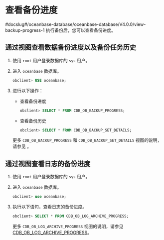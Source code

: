 # 查看备份进度
#docslug#/oceanbase-database/oceanbase-database/V4.0.0/view-backup-progress-1
执行备份后，您可以查看备份进度。

## 通过视图查看数据备份进度以及备份任务历史

1. 使用 `root` 用户登录数据库的 `sys` 租户。

2. 进入 `oceanbase` 数据库。

   ```sql
   obclient> USE oceanbase;
   ```

3. 进行以下操作：

   * 查看备份进度

     ```sql
     obclient> SELECT * FROM CDB_OB_BACKUP_PROGRESS;
     ```

   * 查看备份历史

     ```sql
     obclient> SELECT * FROM CDB_OB_BACKUP_SET_DETAILS;
     ```

   更多 `CDB_OB_BACKUP_PROGRESS` 和 `CDB_OB_BACKUP_SET_DETAILS` 视图的说明，请参见 []()。

## 通过视图查看日志的备份进度

1. 使用 `root` 用户登录数据库的 `sys` 租户。

2. 进入 `oceanbase` 数据库。

   ```sql
   obclient> use oceanbase;
   ```

3. 执行以下语句，查看日志的备份进度。

   ```sql
   obclient> SELECT * FROM CDB_OB_LOG_ARCHIVE_PROGRESS;
   ```

   更多 `CDB_OB_LOG_ARCHIVE_PROGRESS` 视图的说明，请参见 [CDB_OB_LOG_ARCHIVE_PROGRESS]()。
